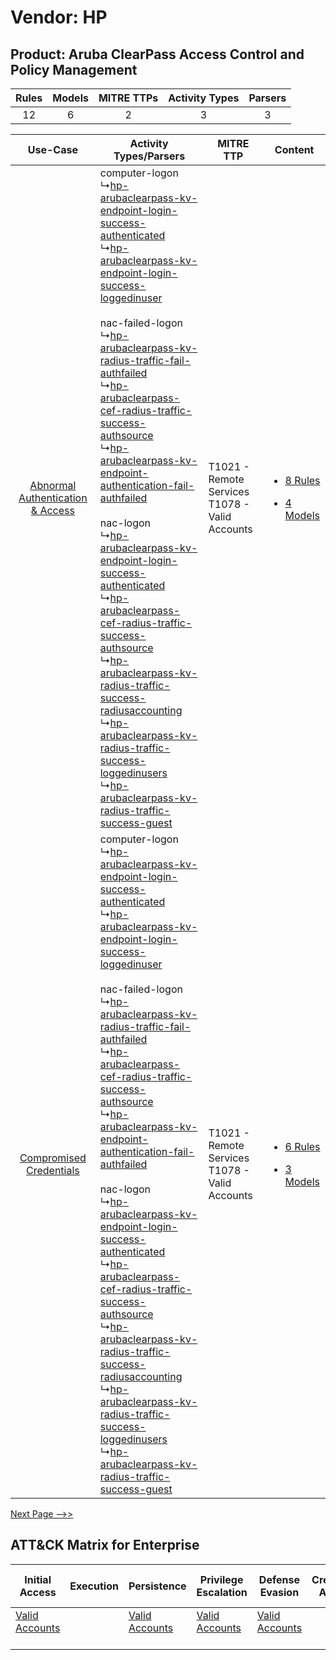 Vendor: HP
==========
Product: Aruba ClearPass Access Control and Policy Management
-------------------------------------------------------------
| Rules | Models | MITRE TTPs | Activity Types | Parsers |
|:-----:|:------:|:----------:|:--------------:|:-------:|
|  12   |   6    |     2      |       3        |    3    |

|    Use-Case    | Activity Types/Parsers    | MITRE TTP    | Content    |
|:----:| ---- | ---- | ---- |
| [Abnormal Authentication & Access](../../../UseCases/uc_abnormal_authentication_&_access.md) |  computer-logon<br> ↳[hp-arubaclearpass-kv-endpoint-login-success-authenticated](Ps/pC_hparubaclearpasskvendpointloginsuccessauthenticated.md)<br> ↳[hp-arubaclearpass-kv-endpoint-login-success-loggedinuser](Ps/pC_hparubaclearpasskvendpointloginsuccessloggedinuser.md)<br><br> nac-failed-logon<br> ↳[hp-arubaclearpass-kv-radius-traffic-fail-authfailed](Ps/pC_hparubaclearpasskvradiustrafficfailauthfailed.md)<br> ↳[hp-arubaclearpass-cef-radius-traffic-success-authsource](Ps/pC_hparubaclearpasscefradiustrafficsuccessauthsource.md)<br> ↳[hp-arubaclearpass-kv-endpoint-authentication-fail-authfailed](Ps/pC_hparubaclearpasskvendpointauthenticationfailauthfailed.md)<br><br> nac-logon<br> ↳[hp-arubaclearpass-kv-endpoint-login-success-authenticated](Ps/pC_hparubaclearpasskvendpointloginsuccessauthenticated.md)<br> ↳[hp-arubaclearpass-cef-radius-traffic-success-authsource](Ps/pC_hparubaclearpasscefradiustrafficsuccessauthsource.md)<br> ↳[hp-arubaclearpass-kv-radius-traffic-success-radiusaccounting](Ps/pC_hparubaclearpasskvradiustrafficsuccessradiusaccounting.md)<br> ↳[hp-arubaclearpass-kv-radius-traffic-success-loggedinusers](Ps/pC_hparubaclearpasskvradiustrafficsuccessloggedinusers.md)<br> ↳[hp-arubaclearpass-kv-radius-traffic-success-guest](Ps/pC_hparubaclearpasskvradiustrafficsuccessguest.md)<br> | T1021 - Remote Services<br>T1078 - Valid Accounts<br> | [<ul><li>8 Rules</li></ul><ul><li>4 Models</li></ul>](RM/r_m_hp_aruba_clearpass_access_control_and_policy_management_Abnormal_Authentication_&_Access.md) |
|          [Compromised Credentials](../../../UseCases/uc_compromised_credentials.md)          |  computer-logon<br> ↳[hp-arubaclearpass-kv-endpoint-login-success-authenticated](Ps/pC_hparubaclearpasskvendpointloginsuccessauthenticated.md)<br> ↳[hp-arubaclearpass-kv-endpoint-login-success-loggedinuser](Ps/pC_hparubaclearpasskvendpointloginsuccessloggedinuser.md)<br><br> nac-failed-logon<br> ↳[hp-arubaclearpass-kv-radius-traffic-fail-authfailed](Ps/pC_hparubaclearpasskvradiustrafficfailauthfailed.md)<br> ↳[hp-arubaclearpass-cef-radius-traffic-success-authsource](Ps/pC_hparubaclearpasscefradiustrafficsuccessauthsource.md)<br> ↳[hp-arubaclearpass-kv-endpoint-authentication-fail-authfailed](Ps/pC_hparubaclearpasskvendpointauthenticationfailauthfailed.md)<br><br> nac-logon<br> ↳[hp-arubaclearpass-kv-endpoint-login-success-authenticated](Ps/pC_hparubaclearpasskvendpointloginsuccessauthenticated.md)<br> ↳[hp-arubaclearpass-cef-radius-traffic-success-authsource](Ps/pC_hparubaclearpasscefradiustrafficsuccessauthsource.md)<br> ↳[hp-arubaclearpass-kv-radius-traffic-success-radiusaccounting](Ps/pC_hparubaclearpasskvradiustrafficsuccessradiusaccounting.md)<br> ↳[hp-arubaclearpass-kv-radius-traffic-success-loggedinusers](Ps/pC_hparubaclearpasskvradiustrafficsuccessloggedinusers.md)<br> ↳[hp-arubaclearpass-kv-radius-traffic-success-guest](Ps/pC_hparubaclearpasskvradiustrafficsuccessguest.md)<br> | T1021 - Remote Services<br>T1078 - Valid Accounts<br> | [<ul><li>6 Rules</li></ul><ul><li>3 Models</li></ul>](RM/r_m_hp_aruba_clearpass_access_control_and_policy_management_Compromised_Credentials.md)          |
[Next Page -->>](2_ds_hp_aruba_clearpass_access_control_and_policy_management.md)

ATT&CK Matrix for Enterprise
----------------------------
| Initial Access                                                      | Execution | Persistence                                                         | Privilege Escalation                                                | Defense Evasion                                                     | Credential Access | Discovery | Lateral Movement                                                     | Collection | Command and Control | Exfiltration | Impact |
| ------------------------------------------------------------------- | --------- | ------------------------------------------------------------------- | ------------------------------------------------------------------- | ------------------------------------------------------------------- | ----------------- | --------- | -------------------------------------------------------------------- | ---------- | ------------------- | ------------ | ------ |
| [Valid Accounts](https://attack.mitre.org/techniques/T1078)<br><br> |           | [Valid Accounts](https://attack.mitre.org/techniques/T1078)<br><br> | [Valid Accounts](https://attack.mitre.org/techniques/T1078)<br><br> | [Valid Accounts](https://attack.mitre.org/techniques/T1078)<br><br> |                   |           | [Remote Services](https://attack.mitre.org/techniques/T1021)<br><br> |            |                     |              |        |